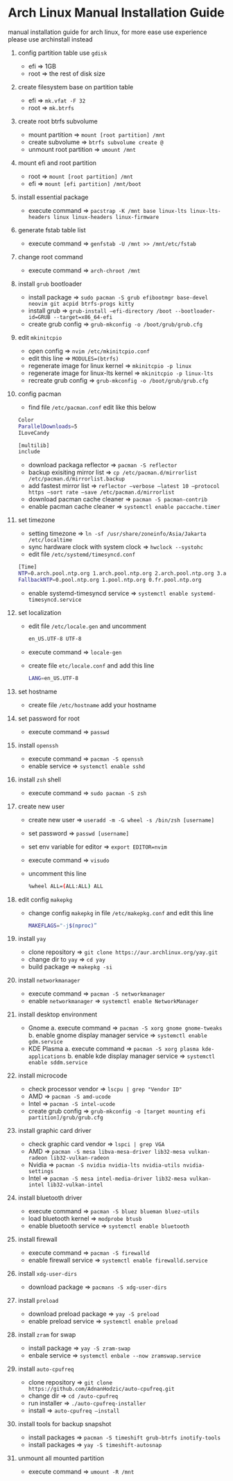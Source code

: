 # Arch Linux Manual Installation Guide
manual installation guide for arch linux, for more ease use experience please use archinstall instead

1. config partition table use `gdisk`
    * efi => 1GB
    * root => the rest of disk size
2. create filesystem base on partition table
    * efi => `mk.vfat -F 32` 
    * root => `mk.btrfs`
3. create root btrfs subvolume
    * mount partition => `mount [root partition] /mnt`
    * create subvolume => `btrfs subvolume create @`
    * unmount root partition => `umount /mnt`
4. mount efi and root partition
    * root => `mount [root partition] /mnt`
    * efi => `mount [efi partition] /mnt/boot`
5. install essential package
    * execute command => `pacstrap -K /mnt base linux-lts linux-lts-headers linux linux-headers linux-firmware`
6. generate fstab table list
    * execute command => `genfstab -U /mnt >> /mnt/etc/fstab`
7. change root command
    * execute command => `arch-chroot /mnt`
8. install `grub` bootloader
    * install package => `sudo pacman -S grub efibootmgr base-devel neovim git acpid btrfs-progs kitty`
    * install grub => `grub-install —efi-directory /boot --bootloader-id=GRUB --target=x86_64-efi`
    * create grub config => `grub-mkconfig -o /boot/grub/grub.cfg`
9. edit `mkinitcpio`
    * open config => `nvim /etc/mkinitcpio.conf`
    * edit this line => `MODULES=(btrfs)`
    * regenerate image for linux kernel => `mkinitcpio -p linux`
    * regenerate image for linux-lts kernel => `mkinitcpio -p linux-lts`
    * recreate grub config => `grub-mkconfig -o /boot/grub/grub.cfg`
10. config pacman
    * find file `/etc/pacman.conf` edit like this below 

    ```bash
    Color
    ParallelDownloads=5
    ILoveCandy

    [multilib]
    include
    ```

    * download packaga reflector => `pacman -S reflector`
    * backup exisiting mirror list => `cp /etc/pacman.d/mirrorlist /etc/pacman.d/mirrorlist.backup`
    * add fastest mirror list => `reflector —verbose —latest 10 —protocol https —sort rate —save /etc/pacman.d/mirrorlist`
    * download pacman cache cleaner => `pacman -S pacman-contrib`
    * enable pacman cache cleaner => `systemctl enable paccache.timer`
11. set timezone
    * setting timezone => `ln -sf /usr/share/zoneinfo/Asia/Jakarta /etc/localtime`
    * sync hardware clock with system clock => `hwclock --systohc`
    * edit file `/etc/systemd/timesyncd.conf`

    ```bash
    [Time]
    NTP=0.arch.pool.ntp.org 1.arch.pool.ntp.org 2.arch.pool.ntp.org 3.arch.pool.ntp.org
    FallbackNTP=0.pool.ntp.org 1.pool.ntp.org 0.fr.pool.ntp.org
    ```

    * enable systemd-timesyncd service => `systemctl enable systemd-timesyncd.service`
12. set localization
    * edit file `/etc/locale.gen` and uncomment
      
      ```bash
      en_US.UTF-8 UTF-8
      ```
      
    * execute command => `locale-gen`
    * create file `etc/locale.conf` and add this line

      ```bash
      LANG=en_US.UTF-8
      ```
      
13. set hostname
    * create file `/etc/hostname` add your hostname
14. set password for root
    * execute command => `passwd`
15. install `openssh`
    * execute command => `pacman -S openssh`
    * enable service => `systemctl enable sshd`
16. install `zsh` shell
    * execute command => `sudo pacman -S zsh`
17. create new user
    * create new user => `useradd -m -G wheel -s /bin/zsh [username]`
    * set password => `passwd [username]`
    * set env variable for editor => `export EDITOR=nvim`
    * execute command => `visudo`
    * uncomment this line
       
      ```bash
      %wheel ALL=(ALL:ALL) ALL
      ```

18. edit config `makepkg`
    * change config `makepkg` in file `/etc/makepkg.conf` and edit this line

      ```bash
      MAKEFLAGS="-j$(nproc)”
      ```
19. install `yay`
    * clone repository => `git clone https://aur.archlinux.org/yay.git`
    * change dir to `yay` => `cd yay`
    * build package => `makepkg -si`     
20. install `networkmanager`
    * execute command => `pacman -S networkmanager`
    * enable `networkmanager` => `systemctl enable NetworkManager`
21. install desktop environment
    * Gnome
        a. execute command => `pacman -S xorg gnome gnome-tweaks`
        b. enable gnome display manager service => `systemctl enable gdm.service`
    * KDE Plasma
        a. execute command => `pacman -S xorg plasma kde-applications`
        b. enable kde display manager service => `systemctl enable sddm.service`
22. install microcode
    * check processor vendor => `lscpu | grep "Vendor ID"`
    * AMD => `pacman -S amd-ucode`
    * Intel => `pacman -S intel-ucode`
    * create grub config => `grub-mkconfig -o [target mounting efi partition]/grub/grub.cfg`
23. install graphic card driver
    * check graphic card vendor => `lspci | grep VGA`
    * AMD => `pacman -S mesa libva-mesa-driver lib32-mesa vulkan-radeon lib32-vulkan-radeon`
    * Nvidia => `pacman -S nvidia nvidia-lts nvidia-utils nvidia-settings`
    * Intel => `pacman -S mesa intel-media-driver lib32-mesa vulkan-intel lib32-vulkan-intel`
24. install bluetooth driver
    * execute command => `pacman -S bluez blueman bluez-utils`
    * load bluetooth kernel => `modprobe btusb`
    * enable bluetooth service => `systemctl enable bluetooth`
25. install firewall
    * execute command => `pacman -S firewalld`
    * enable firewall service => `systemctl enable firewalld.service`
26. install `xdg-user-dirs`
    * download package => `pacmans -S xdg-user-dirs`
27. install `preload`
    * download preload package => `yay -S preload`
    * enable preload service => `systemctl enable preload`
28. install `zram` for swap
    * install package => `yay -S zram-swap`
    * enbale service => `systemctl enbale --now zramswap.service`
29. install `auto-cpufreq`
    * clone repository => `git clone https://github.com/AdnanHodzic/auto-cpufreq.git`
    * change dir => `cd /auto-cpufreq`
    * run installer => `./auto-cpufreq-installer`
    * install => `auto-cpufreq —install`
30. install tools for backup snapshot
    * install packages => `pacman -S timeshift grub-btrfs inotify-tools`
    * install packages => `yay -S timeshift-autosnap`
31. unmount all mounted partition
    * execute command => `umount -R /mnt`
